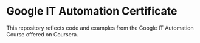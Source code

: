 # Google IT Automation Certificate

This repository reflects code and examples from the Google IT Automation Course offered on Coursera.  